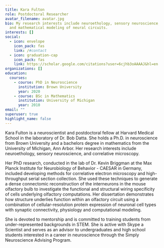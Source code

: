 ```yaml
---
title: Kara Fulton
role: Postdoctoral Researcher
avatar_filename: avatar.jpg
bio: My research interests include neuroethology, sensory neuroscience, correlative microscopy,
  and mathematical modeling of neural circuits.
interests: []
social:
  - icon: envelope
    icon_pack: fas
    link: /#contact
  - icon: graduation-cap
    icon_pack: fas
    link: https://scholar.google.com/citations?user=6cjhb3oAAAAJ&hl=en
organizations: []
education:
  courses:
    - course: PhD in Neuroscience
      institution: Brown University
      year: 2020
    - course: BSc in Mathematics
      institution: University of Michigan
      year: 2010
email: ""
superuser: true
highlight_name: false
---
```

Kara Fulton is a neuroscientist and postdoctoral fellow at Harvard Medical School in the laboratory of Dr. Bob Datta. She holds a Ph.D. in neuroscience from Brown University and a bachelors degree in mathematics from the University of Michigan, Ann Arbor. Her research interests include neuroethology, sensory neuroscience, and correlative microscopy.

Her PhD research, conducted in the lab of Dr. Kevin Briggman at the Max Planck Institute for Neurobiology of Behavior - CAESAR in Germany, included developing methods for correlative electron microscopy and high-throughput serial section collection. She used these techniques to generate a dense connectomic reconstruction of the interneurons in the mouse olfactory bulb to investigate the functional and structural wiring specificity of cells underlying olfactory computations. Her dissertation demonstrates how structure underlies function within an olfactory circuit using a combination of cellular-resolution protein expression of neuronal cell types with synaptic connectivity, physiology and computational modeling.

She is devoted to mentorship and is committed to training students from under-represented backgrounds in STEM. She is active with Skype a Scientist and serves as an advisor to undergraduates and high school students interested in a career in neuroscience through the Simply Neuroscience Advising Program.
